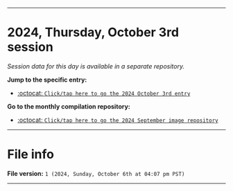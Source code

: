 
***

# 2024, Thursday, October 3rd session

_Session data for this day is available in a separate repository._

**Jump to the specific entry:**

- [:octocat: `Click/tap here to go the 2024 October 3rd entry`](https://github.com/seanpm2001/SeansLifeArchive_Images_MotorWorld_CarFactory_Y2024_V10/tree/SeansLifeArchive_Images_MotorWorld_CarFactory_Y2024_V10_Main-dev/2024/10_October/03/)

**Go to the monthly compilation repository:**

- [:octocat: `Click/tap here to go the 2024 September image repository`](https://github.com/seanpm2001/SeansLifeArchive_Images_MotorWorld_CarFactory_Y2024_V10/)

***

# File info

**File version:** `1 (2024, Sunday, October 6th at 04:07 pm PST)`

***
